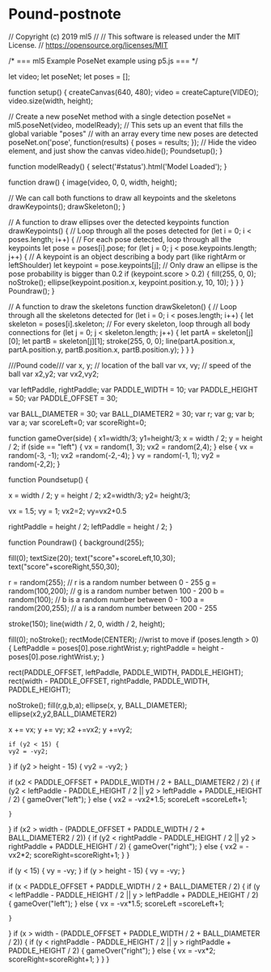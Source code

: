 # Pound-postnote


// Copyright (c) 2019 ml5
//
// This software is released under the MIT License.
// https://opensource.org/licenses/MIT

/* ===
ml5 Example
PoseNet example using p5.js
=== */

let video;
let poseNet;
let poses = [];

function setup() {
  createCanvas(640, 480);
  video = createCapture(VIDEO);
  video.size(width, height);

  // Create a new poseNet method with a single detection
  poseNet = ml5.poseNet(video, modelReady);
  // This sets up an event that fills the global variable "poses"
  // with an array every time new poses are detected
  poseNet.on('pose', function(results) {
    poses = results;
  });
  // Hide the video element, and just show the canvas
  video.hide();
  Poundsetup();
}


function modelReady() {
  select('#status').html('Model Loaded');
}

function draw() {
  image(video, 0, 0, width, height);


  // We can call both functions to draw all keypoints and the skeletons
  drawKeypoints();
  drawSkeleton();
}

// A function to draw ellipses over the detected keypoints
function drawKeypoints() {
  // Loop through all the poses detected
  for (let i = 0; i < poses.length; i++) {
    // For each pose detected, loop through all the keypoints
    let pose = poses[i].pose;
    for (let j = 0; j < pose.keypoints.length; j++) {
      // A keypoint is an object describing a body part (like rightArm or leftShoulder)
      let keypoint = pose.keypoints[j];
      // Only draw an ellipse is the pose probability is bigger than 0.2
      if (keypoint.score > 0.2) {
        fill(255, 0, 0);
        noStroke();
        ellipse(keypoint.position.x, keypoint.position.y, 10, 10);
      }
    }
  }
  Poundraw();
}

// A function to draw the skeletons
function drawSkeleton() {
  // Loop through all the skeletons detected
  for (let i = 0; i < poses.length; i++) {
    let skeleton = poses[i].skeleton;
    // For every skeleton, loop through all body connections
    for (let j = 0; j < skeleton.length; j++) {
      let partA = skeleton[j][0];
      let partB = skeleton[j][1];
      stroke(255, 0, 0);
      line(partA.position.x, partA.position.y, partB.position.x, partB.position.y);
    }
  }
}

///Pound code///
var x, y; // location of the ball
var vx, vy; // speed of the ball
var x2,y2;
var vx2,vy2;

var leftPaddle, rightPaddle;
var PADDLE_WIDTH = 10;
var PADDLE_HEIGHT = 50;
var PADDLE_OFFSET = 30;

var BALL_DIAMETER = 30;
var BALL_DIAMETER2 = 30;
var r;
var g;
var b;
var a;
var scoreLeft=0;
var scoreRight=0;


function gameOver(side) {
  x1=width/3;
  y1=height/3;
  x = width / 2;
  y = height / 2;
  if (side == "left") {
    vx = random(1, 3);
    vx2 = random(2,4);
  } else {
    vx = random(-3, -1);
    vx2 =random(-2,-4);
  }
  vy = random(-1, 1);
  vy2 = random(-2,2);
}



function Poundsetup() {


  x = width / 2;
  y = height / 2;
  x2=width/3;
  y2= height/3;

  vx = 1.5;
  vy = 1;
vx2=2;
  vy=vx2+0.5
  
  rightPaddle = height / 2;
  leftPaddle = height / 2;
}

function Poundraw() {
  background(255);
 
fill(0);
   textSize(20);
 text("score"+scoreLeft,10,30);
 text("score"+scoreRight,550,30);

r = random(255); // r is a random number between 0 - 255
  g = random(100,200); // g is a random number betwen 100 - 200
  b = random(100); // b is a random number between 0 - 100
  a = random(200,255); // a is a random number between 200 - 255
  
 
  stroke(150);
  line(width / 2, 0, width / 2, height);

  fill(0);
  noStroke();
  rectMode(CENTER);
//wrist to move
  if (poses.length > 0) {
    LeftPaddle = poses[0].pose.rightWrist.y;
    rightPaddle = height - poses[0].pose.rightWrist.y;
  }


  rect(PADDLE_OFFSET, leftPaddle, PADDLE_WIDTH, PADDLE_HEIGHT);
  rect(width - PADDLE_OFFSET, rightPaddle, PADDLE_WIDTH, PADDLE_HEIGHT);

  noStroke();
  fill(r,g,b,a);
  ellipse(x, y, BALL_DIAMETER);
  ellipse(x2,y2,BALL_DIAMETER2)

  x += vx;
  y += vy;
  x2 +=vx2;
  y +=vy2;
  
    if (y2 < 15) {
    vy2 = -vy2;
  }
  if (y2 > height - 15) {
    vy2 = -vy2;
  }

  if (x2 < PADDLE_OFFSET + PADDLE_WIDTH / 2 + BALL_DIAMETER2 / 2) {
    if (y2 < leftPaddle - PADDLE_HEIGHT / 2 ||
      y2 > leftPaddle + PADDLE_HEIGHT / 2) {
      gameOver("left");
    } else {
      vx2 = -vx2*1.5;
      scoreLeft =scoreLeft+1;
      
    }
  }
  if (x2 > width - (PADDLE_OFFSET + PADDLE_WIDTH / 2 + BALL_DIAMETER2 / 2)) {
    if (y2 < rightPaddle - PADDLE_HEIGHT / 2 ||
      y2 > rightPaddle + PADDLE_HEIGHT / 2) {
      gameOver("right");
    } else {
      vx2 = -vx2*2;
      scoreRight=scoreRight+1;
    }
  }

  if (y < 15) {
    vy = -vy;
  }
  if (y > height - 15) {
    vy = -vy;
  }

  if (x < PADDLE_OFFSET + PADDLE_WIDTH / 2 + BALL_DIAMETER / 2) {
    if (y < leftPaddle - PADDLE_HEIGHT / 2 ||
      y > leftPaddle + PADDLE_HEIGHT / 2) {
      gameOver("left");
    } else {
      vx = -vx*1.5;
      scoreLeft =scoreLeft+1;
      
    }
  }
  if (x > width - (PADDLE_OFFSET + PADDLE_WIDTH / 2 + BALL_DIAMETER / 2)) {
    if (y < rightPaddle - PADDLE_HEIGHT / 2 ||
      y > rightPaddle + PADDLE_HEIGHT / 2) {
      gameOver("right");
    } else {
      vx = -vx*2;
      scoreRight=scoreRight+1;
    }
  }
}
